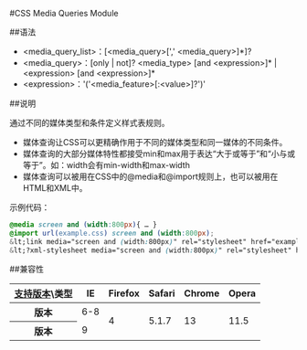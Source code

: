 #CSS Media Queries Module

##语法

- &lt;media_query_list&gt;：[&lt;media_query&gt;[',' &lt;media_query&gt;]*]?
- &lt;media_query&gt;：[only | not]? &lt;media_type&gt; [and &lt;expression&gt;]* | &lt;expression&gt; [and &lt;expression&gt;]*
- &lt;expression&gt;：'('&lt;media_feature&gt;[:&lt;value&gt;]?')'


##说明

通过不同的媒体类型和条件定义样式表规则。

- 媒体查询让CSS可以更精确作用于不同的媒体类型和同一媒体的不同条件。
- 媒体查询的大部分媒体特性都接受min和max用于表达“大于或等于”和“小与或等于”。如：width会有min-width和max-width
- 媒体查询可以被用在CSS中的@media和@import规则上，也可以被用在HTML和XML中。


示例代码：

```css
@media screen and (width:800px){ … }
@import url(example.css) screen and (width:800px);
&lt;link media="screen and (width:800px)" rel="stylesheet" href="example.css" /&gt;
&lt;?xml-stylesheet media="screen and (width:800px)" rel="stylesheet" href="example.css" ?&gt;
```

##兼容性


<table class="compatible">
<thead>
	<tr>
		<th><a href="#title" title="查看本文档测试时所用浏览器版本">支持版本</a>\类型</th>
		<th><span class="browser-ie">IE</span></th>
		<th><span class="browser-firefox">Firefox</span></th>
		<th><span class="browser-safari">Safari</span></th>
		<th><span class="browser-chrome">Chrome</span></th>
		<th><span class="browser-opera">Opera</span></th>
	</tr>
</thead>
<tbody>
	<tr>
		<th>版本</th>
		<td class="unsupport">6-8</td>
		<td rowspan="2" class="support">4</td>
		<td rowspan="2" class="support">5.1.7</td>
		<td rowspan="2" class="support">13</td>
		<td rowspan="2" class="support">11.5</td>
	</tr>
	<tr>
		<th>版本</th>
		<td class="support">9</td>
	</tr>
</tbody>
</table>

